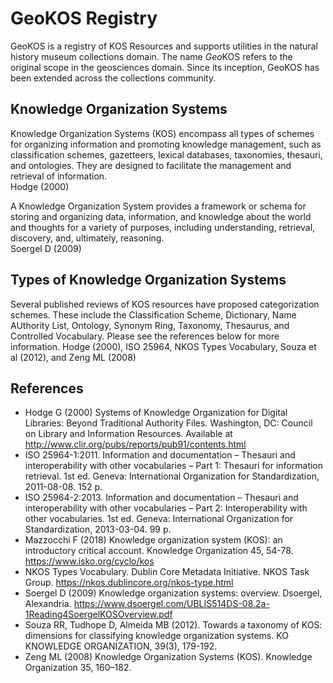 # GeoKOS Registry
GeoKOS is a registry of KOS Resources and supports utilities in the natural history museum collections domain. The name *Geo*KOS refers to the original scope in the geosciences domain. Since its inception, GeoKOS has been extended across the collections community.

## Knowledge Organization Systems
Knowledge Organization Systems (KOS) encompass all types of schemes for organizing information and promoting knowledge management, such as classification schemes, gazetteers, lexical databases, taxonomies, thesauri, and ontologies. They are designed to facilitate the management and retrieval of information.   
Hodge (2000)

A Knowledge Organization System provides a framework or schema for storing and organizing data, information, and knowledge about the world and thoughts for a variety of purposes, including understanding, retrieval, discovery, and, ultimately, reasoning.  
Soergel D (2009)

## Types of Knowledge Organization Systems
Several published reviews of KOS resources have proposed categorization schemes. These include the Classification Scheme, Dictionary, Name AUthority List, Ontology, Synonym Ring, Taxonomy, Thesaurus, and Controlled Vocabulary. Please see the references below for more information.
Hodge (2000), ISO 25964, NKOS Types Vocabulary, Souza et al (2012), and Zeng ML (2008)

## References
* Hodge G (2000) Systems of Knowledge Organization for Digital Libraries: Beyond Traditional Authority Files. Washington, DC: Council on Library and Information Resources. Available at http://www.clir.org/pubs/reports/pub91/contents.html
* ISO 25964-1:2011. Information and documentation – Thesauri and interoperability with other vocabularies – Part 1: Thesauri for information retrieval. 1st ed. Geneva: International Organization for Standardization, 2011-08-08. 152 p.
* ISO 25964-2:2013. Information and documentation – Thesauri and interoperability with other vocabularies – Part 2: Interoperability with other vocabularies. 1st ed. Geneva: International Organization for Standardization, 2013-03-04. 99 p.
* Mazzocchi F (2018) Knowledge organization system (KOS): an introductory critical account. Knowledge Organization 45, 54-78. https://www.isko.org/cyclo/kos
* NKOS Types Vocabulary. Dublin Core Metadata Initiative. NKOS Task Group. https://nkos.dublincore.org/nkos-type.html
* Soergel D (2009) Knowledge organization systems: overview. Dsoergel, Alexandria. https://www.dsoergel.com/UBLIS514DS-08.2a-1Reading4SoergelKOSOverview.pdf
* Souza RR, Tudhope D, Almeida MB (2012). Towards a taxonomy of KOS: dimensions for classifying knowledge organization systems. KO KNOWLEDGE ORGANIZATION, 39(3), 179-192.
* Zeng ML (2008) Knowledge Organization Systems (KOS). Knowledge Organization 35, 160–182.
